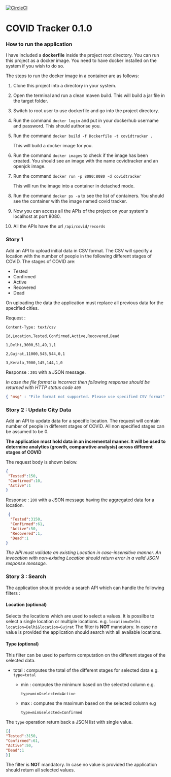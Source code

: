 [![CircleCI](https://circleci.com/gh/ankurrrsaxenaaa/covidtracker/tree/circleci-project-setup.svg?style=svg&circle-token=8470afb6312e3a214b268f191be05a324a41a72f)](https://circleci.com/gh/ankurrrsaxenaaa/covidtracker/tree/circleci-project-setup)
# COVID Tracker 0.1.0

### How to run the application

I have included a **dockerfile** inside the project root directory. You can run this project as a docker image. You need to have docker installed on the system if you wish to do so.

The steps to run the docker image in a container are as follows:

1. Clone this project into a directory in your system.

2. Open the terminal and run a clean maven build. This will build a jar file in the target folder.

3. Switch to root user to use dockerfile and go into the project directory.

4. Run the command ```docker login``` and put in your dockerhub username and password. This should authorise you.

5. Run the command ```docker build -f Dockerfile -t covidtracker .``` 

   This will build a docker image for you.

6. Run the command ```docker images``` to check if the image has been created. You should see an image with the name covidtracker and an openjdk image.

7. Run the command ```docker run -p 8080:8080 -d covidtracker``` 

   This will run the image into a container in detached mode.

8. Run the command ```docker ps -a``` to see the list of containers. You should see the container with the image named covid tracker.

9. Now you can access all the APIs of the project on your system's localhost at port 8080.

10. All the APIs have the url ```/api/covid/records``` 

### Story 1

Add an API to upload initial data in CSV format. The CSV will specify a location with the number of people in the following different stages of COVID. The stages of COVID are: 

- Tested
- Confirmed 
- Active 
- Recovered 
- Dead

On uploading the data the application must replace all previous data for the specified cities. 

Request :

```
Content-Type: text/csv 

Id,Location,Tested,Confirmed,Active,Recovered,Dead

1,Delhi,3000,51,49,1,1 

2,Gujrat,11000,545,544,0,1 

3,Kerala,7000,145,144,1,0
```

Response : ``201`` with a JSON message.

*In case the file format is incorrect then following response should be returned with HTTP status code ```400```*

```json
{ "msg" : "File format not supported. Please use specified CSV format" }
```

### Story 2 : Update City Data

Add an API to update data for a specific location. The request will contain number of people in different stages of COVID. All non specified stages can be assumed to be 0.

**The application must hold data in an incremental manner. It will be used to determine analytics (growth, comparative analysis) across different stages of COVID**

The request body is shown below.

```json
{
 "Tested":150,
 "Confirmed":10,
 "Active":1 
}
```

Response : ```200``` with a JSON message having the aggregated data for a location.

```json
 {
  "Tested":3150, 
  "Confirmed":61, 
  "Active":50, 
  "Recovered":1,
  "Dead":1 
}
```

*The API must validate an existing Location in case-insensitive manner. An invocation with non-existing Location should return error in a valid JSON response message.*

### Story 3 : Search

The application should provide a search API which can handle the following filters :

#### Location (optional)

Selects the locations which are used to select a values. It is possilbe to select a single location or multiple locations. e.g. ```location=Delhi``` ```location=Delhi&location=Gujrat``` The filter is **NOT** mandatory. In case no value is provided the application should search with all available locations.

#### Type (optional)

This filter can be used to perform computation on the different stages of the selected data.

- total : computes the total of the different stages for selected data e.g. ```type=total```

  - min : computes the minimum based on the selected column e.g.

    ```type=min&selected=Active```

  - max : computes the maximum based on the selected column e.g

    ```type=min&selected=Confirmed```

The ```type``` operation return back a JSON list with single value.

```json
[{
"Tested":3150,
"Confirmed":61,
"Active":50,
"Dead":1
}]
```

The filter is **NOT** mandatory. In case no value is provided the application should return all selected values.